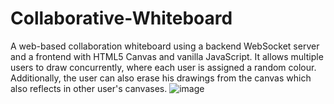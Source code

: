 # Collaborative-Whiteboard
A web-based collaboration whiteboard using a backend WebSocket server and a frontend with HTML5 Canvas and vanilla JavaScript. It allows multiple users to draw concurrently, where each user is assigned a random colour. Additionally, the user can also erase his drawings from the canvas which also reflects in other user's canvases. 
![image](https://github.com/user-attachments/assets/193b28c9-ee6f-416e-91da-74dcae02f25e)

